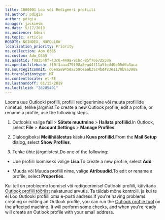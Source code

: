 ```yaml
---
title: 1800001 Loo või Redigeeri profiili
ms.author: pdigia
author: pdigia
manager: jackiesm
ms.date: 9/17/2018
ms.audience: Admin
ms.topic: article
ROBOTS: NOINDEX, NOFOLLOW
localization_priority: Priority
ms.collection: Adm_O365
ms.custom: Adm_O365
ms.assetid: f08354bf-43c0-449a-91bc-85f76672550a
ms.openlocfilehash: ff0f3aaa479f98a8ead4f11a5fed40e05d6b3aca
ms.sourcegitcommit: d6ea5e9458a2b8ceaab3ac4bd483e1130b9a398a
ms.translationtype: MT
ms.contentlocale: et-EE
ms.lasthandoff: 01/15/2019
ms.locfileid: "28285401"
---
```

<span data-ttu-id="e2769-102">Looma uue Outlooki profiili, profiili redigeerimine või muuta profiilide nimetusi, tehke järgmist.</span><span class="sxs-lookup"><span data-stu-id="e2769-102">To create a new Outlook profile, edit a profile, or rename a profile, use the following steps.</span></span>
  
1. <span data-ttu-id="e2769-103">Outlookis valige **fail** \> **Sätete muutmine** \> **Hallata profiilid**.</span><span class="sxs-lookup"><span data-stu-id="e2769-103">In Outlook, select **File** \> **Account Settings** \> **Manage Profiles**.</span></span>
    
2. <span data-ttu-id="e2769-104">Dialoogiboksi **Meilihäälestus** käsku **Kuva profiilid**.</span><span class="sxs-lookup"><span data-stu-id="e2769-104">From the **Mail Setup** dialog, select **Show Profiles**.</span></span>
    
3. <span data-ttu-id="e2769-105">Tehke ühte järgmistest.</span><span class="sxs-lookup"><span data-stu-id="e2769-105">Do one of the following:</span></span>
    
  - <span data-ttu-id="e2769-106">Uue profiili loomiseks valige **Lisa**.</span><span class="sxs-lookup"><span data-stu-id="e2769-106">To create a new profile, select **Add**.</span></span>
    
  - <span data-ttu-id="e2769-107">Muuda või Muuda profiili nime, valige **Atribuudid**.</span><span class="sxs-lookup"><span data-stu-id="e2769-107">To edit or rename a profile, select **Properties**.</span></span>
    
<span data-ttu-id="e2769-p101">Kui teil on probleeme loomisel või redigeerimisel Outlooki profiili, käivitada [Outlook profiili tööriist](https://aka.ms/SaRA-OutlookSetupProfile) nakatunud arvutis. Ta täidab mõne kontrolli, ja kui te ei Loo Outlooki profiili oma e-posti aadress.</span><span class="sxs-lookup"><span data-stu-id="e2769-p101">If you're having problems creating or editing an Outlook profile, you can run the [Outlook profile tool](https://aka.ms/SaRA-OutlookSetupProfile) on the affected machine. It will perform some checks, and when you're ready will create an Outlook profile with your email address.</span></span> 
  

